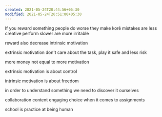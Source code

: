 ```yaml
---
created: 2021-05-24T20:44:56+05:30
modified: 2021-05-24T20:51:00+05:30
---
```


If you reward something people do worse
they make korê mistakes
are less creative
perform slower
are more irritable

reward also decrease intrinsic motivation

extrinsic motivation don't care about the task, play it safe and less risk

more money not equal to more motivation

extrinsic motivation is about control

intrinsic motivation is about freedom

in order to understand something we need to discover it ourselves

collaboration
content engaging 
choice when it comes to assignments

school is practice at being human

